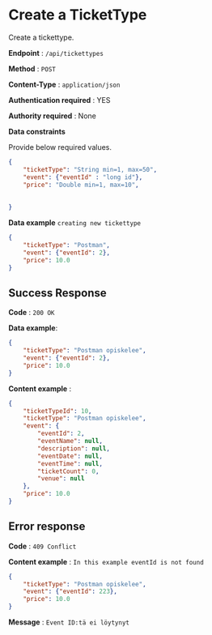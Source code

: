 # Create a TicketType

Create a tickettype.

**Endpoint** : `/api/tickettypes`

**Method** : `POST`

**Content-Type** : `application/json`

**Authentication required** : YES

**Authority required** : None

**Data constraints**

Provide below required values.

```json
{
    "ticketType": "String min=1, max=50",
    "event": {"eventId" : "long id"},
    "price": "Double min=1, max=10",
    
    
}
```

**Data example** `creating new tickettype`

```json
{
    "ticketType": "Postman",
    "event": {"eventId": 2},
    "price": 10.0
}

```

## Success Response

**Code** : `200 OK`  

**Data example**:

```json
{
    "ticketType": "Postman opiskelee",
    "event": {"eventId": 2},
    "price": 10.0
}
```

**Content example** :
```json
{
    "ticketTypeId": 10,
    "ticketType": "Postman opiskelee",
    "event": {
        "eventId": 2,
        "eventName": null,
        "description": null,
        "eventDate": null,
        "eventTime": null,
        "ticketCount": 0,
        "venue": null
    },
    "price": 10.0
}
```

## Error response  


**Code** : `409 Conflict`  

**Content example** : `In this example eventId is not found`

```json
{
    "ticketType": "Postman opiskelee",
    "event": {"eventId": 223},
    "price": 10.0
}
```

**Message** : `Event ID:tä ei löytynyt`
